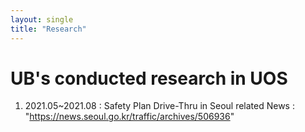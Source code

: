 ```yaml
---
layout: single
title: "Research"
---
```


# UB's conducted research in UOS

1. 2021.05~2021.08 : Safety Plan Drive-Thru in Seoul
      related News : "https://news.seoul.go.kr/traffic/archives/506936"
